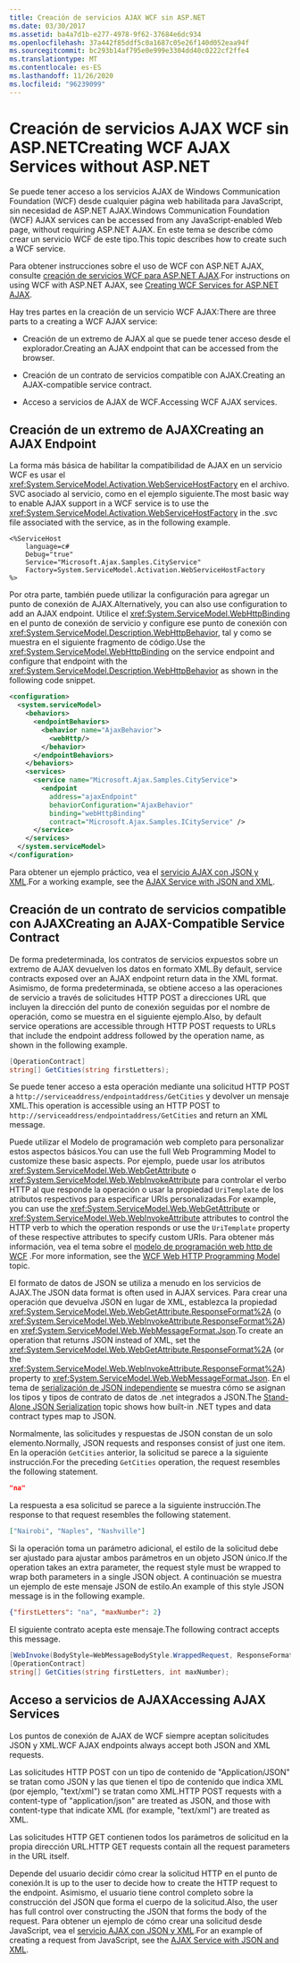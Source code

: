 ```yaml
---
title: Creación de servicios AJAX WCF sin ASP.NET
ms.date: 03/30/2017
ms.assetid: ba4a7d1b-e277-4978-9f62-37684e6dc934
ms.openlocfilehash: 37a442f85ddf5c0a1687c05e26f140d052eaa94f
ms.sourcegitcommit: bc293b14af795e0e999e3304dd40c0222cf2ffe4
ms.translationtype: MT
ms.contentlocale: es-ES
ms.lasthandoff: 11/26/2020
ms.locfileid: "96239099"
---
```

# <a name="creating-wcf-ajax-services-without-aspnet"></a><span data-ttu-id="facfe-102">Creación de servicios AJAX WCF sin ASP.NET</span><span class="sxs-lookup"><span data-stu-id="facfe-102">Creating WCF AJAX Services without ASP.NET</span></span>

<span data-ttu-id="facfe-103">Se puede tener acceso a los servicios AJAX de Windows Communication Foundation (WCF) desde cualquier página web habilitada para JavaScript, sin necesidad de ASP.NET AJAX.</span><span class="sxs-lookup"><span data-stu-id="facfe-103">Windows Communication Foundation (WCF) AJAX services can be accessed from any JavaScript-enabled Web page, without requiring ASP.NET AJAX.</span></span> <span data-ttu-id="facfe-104">En este tema se describe cómo crear un servicio WCF de este tipo.</span><span class="sxs-lookup"><span data-stu-id="facfe-104">This topic describes how to create such a WCF service.</span></span>  
  
 <span data-ttu-id="facfe-105">Para obtener instrucciones sobre el uso de WCF con ASP.NET AJAX, consulte [creación de servicios WCF para ASP.NET AJAX](creating-wcf-services-for-aspnet-ajax.md).</span><span class="sxs-lookup"><span data-stu-id="facfe-105">For instructions on using WCF with ASP.NET AJAX, see [Creating WCF Services for ASP.NET AJAX](creating-wcf-services-for-aspnet-ajax.md).</span></span>  
  
 <span data-ttu-id="facfe-106">Hay tres partes en la creación de un servicio WCF AJAX:</span><span class="sxs-lookup"><span data-stu-id="facfe-106">There are three parts to a creating a WCF AJAX service:</span></span>  
  
- <span data-ttu-id="facfe-107">Creación de un extremo de AJAX al que se puede tener acceso desde el explorador.</span><span class="sxs-lookup"><span data-stu-id="facfe-107">Creating an AJAX endpoint that can be accessed from the browser.</span></span>  
  
- <span data-ttu-id="facfe-108">Creación de un contrato de servicios compatible con AJAX.</span><span class="sxs-lookup"><span data-stu-id="facfe-108">Creating an AJAX-compatible service contract.</span></span>  
  
- <span data-ttu-id="facfe-109">Acceso a servicios de AJAX de WCF.</span><span class="sxs-lookup"><span data-stu-id="facfe-109">Accessing WCF AJAX services.</span></span>  
  
## <a name="creating-an-ajax-endpoint"></a><span data-ttu-id="facfe-110">Creación de un extremo de AJAX</span><span class="sxs-lookup"><span data-stu-id="facfe-110">Creating an AJAX Endpoint</span></span>  

 <span data-ttu-id="facfe-111">La forma más básica de habilitar la compatibilidad de AJAX en un servicio WCF es usar el <xref:System.ServiceModel.Activation.WebServiceHostFactory> en el archivo. SVC asociado al servicio, como en el ejemplo siguiente.</span><span class="sxs-lookup"><span data-stu-id="facfe-111">The most basic way to enable AJAX support in a WCF service is to use the <xref:System.ServiceModel.Activation.WebServiceHostFactory> in the .svc file associated with the service, as in the following example.</span></span>  
  
```text
<%ServiceHost
    language=c#  
    Debug="true"  
    Service="Microsoft.Ajax.Samples.CityService"  
    Factory=System.ServiceModel.Activation.WebServiceHostFactory  
%>  
```  
  
 <span data-ttu-id="facfe-112">Por otra parte, también puede utilizar la configuración para agregar un punto de conexión de AJAX.</span><span class="sxs-lookup"><span data-stu-id="facfe-112">Alternatively, you can also use configuration to add an AJAX endpoint.</span></span> <span data-ttu-id="facfe-113">Utilice el <xref:System.ServiceModel.WebHttpBinding> en el punto de conexión de servicio y configure ese punto de conexión con <xref:System.ServiceModel.Description.WebHttpBehavior>, tal y como se muestra en el siguiente fragmento de código.</span><span class="sxs-lookup"><span data-stu-id="facfe-113">Use the <xref:System.ServiceModel.WebHttpBinding> on the service endpoint and configure that endpoint with the <xref:System.ServiceModel.Description.WebHttpBehavior> as shown in the following code snippet.</span></span>  
  
```xml  
<configuration>  
  <system.serviceModel>  
    <behaviors>  
      <endpointBehaviors>  
        <behavior name="AjaxBehavior">  
          <webHttp/>  
        </behavior>  
      </endpointBehaviors>  
    </behaviors>  
    <services>  
      <service name="Microsoft.Ajax.Samples.CityService">  
        <endpoint
          address="ajaxEndpoint"  
          behaviorConfiguration="AjaxBehavior"  
          binding="webHttpBinding"  
          contract="Microsoft.Ajax.Samples.ICityService" />  
      </service>  
    </services>  
  </system.serviceModel>  
</configuration>  
```  
  
 <span data-ttu-id="facfe-114">Para obtener un ejemplo práctico, vea el [servicio AJAX con JSON y XML](../samples/ajax-service-with-json-and-xml-sample.md).</span><span class="sxs-lookup"><span data-stu-id="facfe-114">For a working example, see the [AJAX Service with JSON and XML](../samples/ajax-service-with-json-and-xml-sample.md).</span></span>  
  
## <a name="creating-an-ajax-compatible-service-contract"></a><span data-ttu-id="facfe-115">Creación de un contrato de servicios compatible con AJAX</span><span class="sxs-lookup"><span data-stu-id="facfe-115">Creating an AJAX-Compatible Service Contract</span></span>  

 <span data-ttu-id="facfe-116">De forma predeterminada, los contratos de servicios expuestos sobre un extremo de AJAX devuelven los datos en formato XML.</span><span class="sxs-lookup"><span data-stu-id="facfe-116">By default, service contracts exposed over an AJAX endpoint return data in the XML format.</span></span> <span data-ttu-id="facfe-117">Asimismo, de forma predeterminada, se obtiene acceso a las operaciones de servicio a través de solicitudes HTTP POST a direcciones URL que incluyen la dirección del punto de conexión seguidas por el nombre de operación, como se muestra en el siguiente ejemplo.</span><span class="sxs-lookup"><span data-stu-id="facfe-117">Also, by default service operations are accessible through HTTP POST requests to URLs that include the endpoint address followed by the operation name, as shown in the following example.</span></span>  
  
```csharp
[OperationContract]  
string[] GetCities(string firstLetters);  
```  
  
 <span data-ttu-id="facfe-118">Se puede tener acceso a esta operación mediante una solicitud HTTP POST a `http://serviceaddress/endpointaddress/GetCities` y devolver un mensaje XML.</span><span class="sxs-lookup"><span data-stu-id="facfe-118">This operation is accessible using an HTTP POST to `http://serviceaddress/endpointaddress/GetCities` and return an XML message.</span></span>  
  
 <span data-ttu-id="facfe-119">Puede utilizar el Modelo de programación web completo para personalizar estos aspectos básicos.</span><span class="sxs-lookup"><span data-stu-id="facfe-119">You can use the full Web Programming Model to customize these basic aspects.</span></span> <span data-ttu-id="facfe-120">Por ejemplo, puede usar los atributos <xref:System.ServiceModel.Web.WebGetAttribute> o <xref:System.ServiceModel.Web.WebInvokeAttribute> para controlar el verbo HTTP al que responde la operación o usar la propiedad `UriTemplate` de los atributos respectivos para especificar URIs personalizadas.</span><span class="sxs-lookup"><span data-stu-id="facfe-120">For example, you can use the <xref:System.ServiceModel.Web.WebGetAttribute> or <xref:System.ServiceModel.Web.WebInvokeAttribute> attributes to control the HTTP verb to which the operation responds or use the `UriTemplate` property of these respective attributes to specify custom URIs.</span></span> <span data-ttu-id="facfe-121">Para obtener más información, vea el tema sobre el [modelo de programación web http de WCF](wcf-web-http-programming-model.md) .</span><span class="sxs-lookup"><span data-stu-id="facfe-121">For more information, see the [WCF Web HTTP Programming Model](wcf-web-http-programming-model.md) topic.</span></span>  
  
 <span data-ttu-id="facfe-122">El formato de datos de JSON se utiliza a menudo en los servicios de AJAX.</span><span class="sxs-lookup"><span data-stu-id="facfe-122">The JSON data format is often used in AJAX services.</span></span> <span data-ttu-id="facfe-123">Para crear una operación que devuelva JSON en lugar de XML, establezca la propiedad <xref:System.ServiceModel.Web.WebGetAttribute.ResponseFormat%2A> (o <xref:System.ServiceModel.Web.WebInvokeAttribute.ResponseFormat%2A>) en <xref:System.ServiceModel.Web.WebMessageFormat.Json>.</span><span class="sxs-lookup"><span data-stu-id="facfe-123">To create an operation that returns JSON instead of XML, set the <xref:System.ServiceModel.Web.WebGetAttribute.ResponseFormat%2A> (or the <xref:System.ServiceModel.Web.WebInvokeAttribute.ResponseFormat%2A>) property to <xref:System.ServiceModel.Web.WebMessageFormat.Json>.</span></span> <span data-ttu-id="facfe-124">En el tema de [serialización de JSON independiente](stand-alone-json-serialization.md) se muestra cómo se asignan los tipos y tipos de contrato de datos de .net integrados a JSON.</span><span class="sxs-lookup"><span data-stu-id="facfe-124">The [Stand-Alone JSON Serialization](stand-alone-json-serialization.md) topic shows how built-in .NET types and data contract types map to JSON.</span></span>  
  
 <span data-ttu-id="facfe-125">Normalmente, las solicitudes y respuestas de JSON constan de un solo elemento.</span><span class="sxs-lookup"><span data-stu-id="facfe-125">Normally, JSON requests and responses consist of just one item.</span></span> <span data-ttu-id="facfe-126">En la operación `GetCities` anterior, la solicitud se parece a la siguiente instrucción.</span><span class="sxs-lookup"><span data-stu-id="facfe-126">For the preceding `GetCities` operation, the request resembles the following statement.</span></span>  
  
```json
"na"  
```  
  
 <span data-ttu-id="facfe-127">La respuesta a esa solicitud se parece a la siguiente instrucción.</span><span class="sxs-lookup"><span data-stu-id="facfe-127">The response to that request resembles the following statement.</span></span>  
  
```json
["Nairobi", "Naples", "Nashville"]  
```  
  
 <span data-ttu-id="facfe-128">Si la operación toma un parámetro adicional, el estilo de la solicitud debe ser ajustado para ajustar ambos parámetros en un objeto JSON único.</span><span class="sxs-lookup"><span data-stu-id="facfe-128">If the operation takes an extra parameter, the request style must be wrapped to wrap both parameters in a single JSON object.</span></span> <span data-ttu-id="facfe-129">A continuación se muestra un ejemplo de este mensaje JSON de estilo.</span><span class="sxs-lookup"><span data-stu-id="facfe-129">An example of this style JSON message is in the following example.</span></span>  
  
```json  
{"firstLetters": "na", "maxNumber": 2}  
```  
  
 <span data-ttu-id="facfe-130">El siguiente contrato acepta este mensaje.</span><span class="sxs-lookup"><span data-stu-id="facfe-130">The following contract accepts this message.</span></span>  
  
```csharp
[WebInvoke(BodyStyle=WebMessageBodyStyle.WrappedRequest, ResponseFormat=WebMessageFormat.Json)]  
[OperationContract]  
string[] GetCities(string firstLetters, int maxNumber);  
```  
  
## <a name="accessing-ajax-services"></a><span data-ttu-id="facfe-131">Acceso a servicios de AJAX</span><span class="sxs-lookup"><span data-stu-id="facfe-131">Accessing AJAX Services</span></span>  

 <span data-ttu-id="facfe-132">Los puntos de conexión de AJAX de WCF siempre aceptan solicitudes JSON y XML.</span><span class="sxs-lookup"><span data-stu-id="facfe-132">WCF AJAX endpoints always accept both JSON and XML requests.</span></span>  
  
 <span data-ttu-id="facfe-133">Las solicitudes HTTP POST con un tipo de contenido de "Application/JSON" se tratan como JSON y las que tienen el tipo de contenido que indica XML (por ejemplo, "text/xml") se tratan como XML.</span><span class="sxs-lookup"><span data-stu-id="facfe-133">HTTP POST requests with a content-type of "application/json" are treated as JSON, and those with content-type that indicate XML (for example, "text/xml") are treated as XML.</span></span>  
  
 <span data-ttu-id="facfe-134">Las solicitudes HTTP GET contienen todos los parámetros de solicitud en la propia dirección URL.</span><span class="sxs-lookup"><span data-stu-id="facfe-134">HTTP GET requests contain all the request parameters in the URL itself.</span></span>  
  
 <span data-ttu-id="facfe-135">Depende del usuario decidir cómo crear la solicitud HTTP en el punto de conexión.</span><span class="sxs-lookup"><span data-stu-id="facfe-135">It is up to the user to decide how to create the HTTP request to the endpoint.</span></span> <span data-ttu-id="facfe-136">Asimismo, el usuario tiene control completo sobre la construcción del JSON que forma el cuerpo de la solicitud.</span><span class="sxs-lookup"><span data-stu-id="facfe-136">Also, the user has full control over constructing the JSON that forms the body of the request.</span></span> <span data-ttu-id="facfe-137">Para obtener un ejemplo de cómo crear una solicitud desde JavaScript, vea el [servicio AJAX con JSON y XML](../samples/ajax-service-with-json-and-xml-sample.md).</span><span class="sxs-lookup"><span data-stu-id="facfe-137">For an example of creating a request from JavaScript, see the [AJAX Service with JSON and XML](../samples/ajax-service-with-json-and-xml-sample.md).</span></span>
